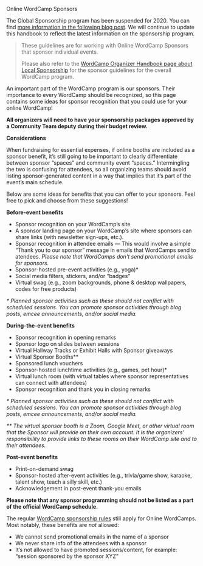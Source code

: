Online WordCamp Sponsors

<!-- wp:wporg/callout -->
<div class="callout callout-info"><!-- wp:paragraph -->
<p>The Global Sponsorship program has been suspended for 2020. You can find <a href="https://make.wordpress.org/community/2020/07/23/moving-forward-with-online-events/">more information in the following blog post</a>. We will continue to update this handbook to reflect the latest information on the sponsorship program.</p>
<!-- /wp:paragraph --></div>
<!-- /wp:wporg/callout -->

<!-- wp:quote -->
<blockquote class="wp-block-quote"><p>These guidelines are for working with Online WordCamp Sponsors that sponsor individual events. </p><p>Please also refer to the <a href="https://make.wordpress.org/community/handbook/wordcamp-organizer/planning-details/fundraising/local-wordcamp-sponsorship/">WordCamp Organizer Handbook page about Local Sponsorship</a> for the sponsor guidelines for the overall WordCamp program.</p></blockquote>
<!-- /wp:quote -->

<!-- wp:paragraph -->
<p>An important part of the WordCamp program is our sponsors. Their importance to every WordCamp should be recognized, so this page contains  some ideas for sponsor recognition that you could use for your online WordCamp!</p>
<!-- /wp:paragraph -->

<!-- wp:paragraph -->
<p><strong>All organizers will need to have your sponsorship packages approved by a Community Team deputy during their budget review.</strong></p>
<!-- /wp:paragraph -->

<!-- wp:paragraph -->
<p><strong>Considerations</strong></p>
<!-- /wp:paragraph -->

<!-- wp:paragraph -->
<p>When fundraising for essential expenses, if online booths are included as a sponsor benefit, it’s still going to be important to clearly differentiate between sponsor “spaces” and community event “spaces.” Intermingling the two is confusing for attendees, so all organizing teams should avoid listing sponsor-generated content in a way that implies that it’s part of the event’s main schedule.</p>
<!-- /wp:paragraph -->

<!-- wp:paragraph -->
<p>Below are some ideas for benefits that you can offer to your sponsors. Feel free to pick and choose from these suggestions!</p>
<!-- /wp:paragraph -->

<!-- wp:paragraph -->
<p><strong>Before-event benefits</strong></p>
<!-- /wp:paragraph -->

<!-- wp:list -->
<ul><li>Sponsor recognition on your WordCamp’s site</li><li>A sponsor landing page on your WordCamp’s site where sponsors can share links (with newsletter sign-ups, etc.).</li><li>Sponsor recognition in attendee emails — This would involve a simple “Thank you to our sponsor” message in emails that WordCamps send to atendees. <em>Please note that WordCamps don't send promotional emails for sponsors.</em></li><li>Sponsor-hosted pre-event activities (e.g., yoga)*</li><li>Social media filters, stickers, and/or “badges”</li><li>Virtual swag (e.g., zoom backgrounds, phone &amp; desktop wallpapers, codes for free products)</li></ul>
<!-- /wp:list -->

<!-- wp:paragraph -->
<p><em>* Planned sponsor activities such as these should not conflict with scheduled sessions. You can promote sponsor activities through blog posts, emcee announcements, and/or social media.</em></p>
<!-- /wp:paragraph -->

<!-- wp:paragraph -->
<p><strong>During-the-event benefits</strong></p>
<!-- /wp:paragraph -->

<!-- wp:list -->
<ul><li>Sponsor recognition in opening remarks</li><li>Sponsor logo on slides between sessions</li><li>Virtual Hallway Tracks or Exhibit Halls with Sponsor giveaways</li><li>Virtual Sponsor Booths**</li><li>Sponsored lunch vouchers</li><li>Sponsor-hosted lunchtime activities (e.g., games, pet hour)*</li><li>Virtual lunch room (with virtual tables where sponsor representatives can connect with attendees)</li><li>Sponsor recognition and thank you in closing remarks</li></ul>
<!-- /wp:list -->

<!-- wp:paragraph -->
<p><em>* Planned sponsor activities such as these should not conflict with scheduled sessions. You can promote sponsor activities through blog posts, emcee announcements, and/or social media.</em></p>
<!-- /wp:paragraph -->

<!-- wp:paragraph -->
<p><em>** The virtual sponsor booth is a Zoom, Google Meet, or other virtual room that the Sponsor will provide on their own account. It is the organizers’ responsibility to provide links to these rooms on their WordCamp site and to their attendees.</em></p>
<!-- /wp:paragraph -->

<!-- wp:paragraph -->
<p><strong>Post-event benefits</strong></p>
<!-- /wp:paragraph -->

<!-- wp:list -->
<ul><li>Print-on-demand swag</li><li>Sponsor-hosted after-event activities (e.g., trivia/game show, karaoke, talent show, teach a silly skill, etc.)</li><li>Acknowledgement in post-event thank-you emails</li></ul>
<!-- /wp:list -->

<!-- wp:paragraph -->
<p><strong>Please note that any sponsor programming should not be listed as a part of the official WordCamp schedule.</strong></p>
<!-- /wp:paragraph -->

<!-- wp:paragraph -->
<p>The regular <a href="https://make.wordpress.org/community/handbook/wordcamp-organizer/planning-details/fundraising/local-wordcamp-sponsorship/#wordcamp-sponsorship-rules-for-wordcamps%c2%a0-on-or-after-2017">WordCamp sponsorship rules</a> still apply for Online WordCamps. Most notably, these benefits are <em>not</em> allowed:</p>
<!-- /wp:paragraph -->

<!-- wp:list -->
<ul><li>We cannot send promotional emails in the name of a sponsor</li><li>We never share info of the attendees with a sponsor</li><li>It’s not allowed to have promoted sessions/content, for example: “session sponsored by the sponsor XYZ”</li></ul>
<!-- /wp:list -->